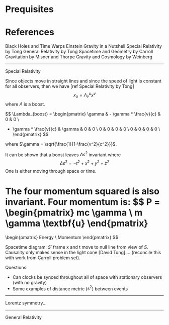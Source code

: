 # Prequisites

# References
Black Holes and Time Warps
Einstein Gravity in a Nutshell
Special Relativity by Tong
General Relativity by Tong
Spacetime and Geometry by Carroll
Gravitation by Misner and Thorpe
Gravity and Cosmology by Weinberg

------------------------------------------

Special Relativity 

Since objects move in straight lines and since the speed of light is constant for all observers, then we have [ref Special Relativity by Tong]
$$x_u = \Lambda^u_v x^v$$ where $\Lambda$ is a boost.

$$
\Lambda_{boost} =
\begin{pmatrix}
\gamma & - \gamma * \frac{v}{c} & 0 & 0 \\
- \gamma * \frac{v}{c} & \gamma & 0 & 0 \\
0 & 0 & 0 & 0 \\
0 & 0 & 0 & 0 \\
\end{pmatrix}
$$

where $\gamma = \sqrt{\frac{1}{1-\frac{v^2}{c^2}}}$.

It can be shown that a boost leaves $\Delta s^2$  invariant where
$$\Delta s^2 = -t^2 + x^2 + y^2 + z^2$$
One is either moving through space or time.

The four momentum squared is also invariant.  Four momentum is:
$$
P =
\begin{pmatrix}
mc \gamma \\
m \gamma \textbf{u}
\end{pmatrix} 
=
\begin{pmatrix}
Energy \\
Momentum
\end{pmatrix}
$$

Spacetime diagram: $S'$ frame x and t move to null line from view of $S$.  Causality only makes sense in the light cone [David Tong].... (reconcile this with work from Carroll problem set).

Questions:
* Can clocks be synced throughout all of space with stationary observers (with no gravity)
* Some examples of distance metric ($s^2$) between events

--------------------------
Lorentz symmetry...

-------------------------

General Relativity